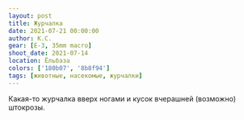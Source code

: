 ```yaml
---
layout: post
title: Журчалка
date: 2021-07-21 00:00:00
author: К.С.
gear: [E-3, 35mm macro]
shoot_date: 2021-07-14
location: Ёльбаза
colors: ['180b07', '8b8f94']
tags: [животные, насекомые, журчалки]
---
```

Какая-то журчалка вверх ногами и кусок вчерашней (возможно) штокрозы.

